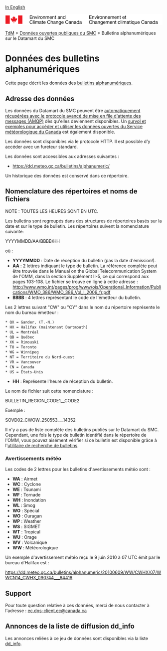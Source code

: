 [In English](readme_bulletins-datamart_en.md)

![ECCC logo](../../img_eccc-logo.png)

[TdM](../../readme_fr.md) > [Données ouvertes publiques du SMC](../readme_fr.md) > Bulletins alphanumériques sur le Datamart du SMC

# Données des bulletins alphanumériques

Cette page décrit les données des [bulletins alphanumériques](readme_bulletins_fr.md).

## Adresse des données 

Les données du Datamart du SMC peuvent être [automatiquement récupérées avec le protocole avancé de mise en file d'attente des messages (AMQP)](../../msc-datamart/amqp_fr.md) dès qu'elles deviennent disponibles. Un [survol et exemples pour accéder et utiliser les données ouvertes du Service météorologique du Canada](../../usage/readme_fr.md) est également disponible.

Les données sont disponibles via le protocole HTTP. Il est possible d’y accéder avec un fureteur standard. 

Les données sont accessibles aux adresses suivantes :

* https://dd.meteo.gc.ca/bulletins/alphanumeric/

Un historique des données est conservé dans ce répertoire.

## Nomenclature des répertoires et noms de fichiers

NOTE : TOUTES LES HEURES SONT EN UTC.

Les bulletins sont regroupés dans des structures de répertoires basés sur la date et sur le type de bulletin.
Les répertoires suivent la nomenclature suivante:

YYYYMMDD/AA/BBBB/HH

où :
* __YYYYMMDD__ : Date de réception du bulletin (pas la date d'émission!).
* __AA__ : 2 lettres indiquant le type de bulletin. La référence complète
peut être trouvée dans le Manual on the Global Telecommunication System de
l'OMM, dans la section Supplément II-5, ce qui correspond aux pages
103-108. Le fichier se trouve en ligne à cette adresse :
http://www.wmo.int/pages/prog/www/ois/Operational_Information/Publications/WMO_386/WMO_386_Vol_I_2009_fr.pdf
* __BBBB__ : 4 lettres représentant le code de l'émetteur du bulletin.

Les 2 lettres suivant "CW" ou "CY" dans le nom du répertoire représente le 
nom du bureau émetteur :

    * QX = Gander, (T.-N.) 
    * HX = Halifax (maintenant Dartmouth)  
    * UL = Montréal  
    * QB = Québec 
    * XK = Rimouski  
    * TO = Toronto  
    * WG = Winnipeg  
    * NT = Territoire du Nord-ouest  
    * VR = Vancouver  
    * CN = Canada  
    * US = États-Unis 
* __HH__ : Représente l'heure de réception du bulletin.

Le nom de fichier suit cette nomenclature :

BULLETIN_REGION_CODE1__CODE2

Exemple :

SOVD02_CWOW_250553___14352

Il n'y a pas de liste complète des bulletins publiés sur le Datamart du SMC.
Cependant, une fois le type de bulletin identifié dans le répertoire de
l'OMM, vous pouvez aisément vérifier si ce bulletin est disponible grâce à
l'[utilitaire de recherche de bulletins](http://collaboration.cmc.ec.gc.ca/cmc/cmos/public_doc/msc-data/bulletins/CMC_Bulletin_Search_Help_fr.pdf).

### Avertissements météo

Les codes de 2 lettres pour les bulletins d'avertissements météo sont :
* __WA__ : Airmet
* __WC__ : Cyclone
* __WE__ : Tsunami
* __WF__ : Tornade
* __WH__ : Inondation
* __WL__ : Smog
* __WO__ : Spécial
* __WO__ : Ouragan
* __WP__ : Weather
* __WS__ : SIGMET
* __WT__ : Tropical
* __WU__ : Orage
* __WV__ : Volcanique
* __WW__ : Météorologique

Un exemple d'avertissement météo reçu le 9 juin 2010 à 07 UTC émit par le 
bureau d'Halifax est :

https://dd.meteo.gc.ca/bulletins/alphanumeric/20100609/WW/CWHX/07/WWCN14_CWHX_090744___64416

## Support

Pour toute question relative à ces données, merci de nous contacter à l'adresse : ec.dps-client.ec@canada.ca

## Annonces de la liste de diffusion dd_info 

Les annonces reliées à ce jeu de données sont disponibles via la liste [dd_info](https://lists.ec.gc.ca/cgi-bin/mailman/listinfo/dd_info).




























